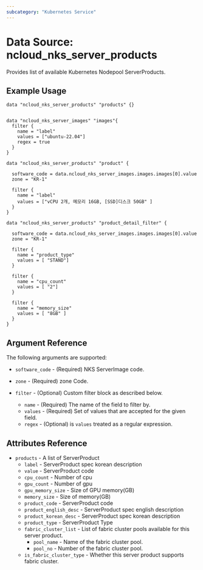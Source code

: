 ```yaml
---
subcategory: "Kubernetes Service"
---
```



# Data Source: ncloud_nks_server_products

Provides list of available Kubernetes Nodepool ServerProducts.

## Example Usage

```hcl
data "ncloud_nks_server_products" "products" {}


data "ncloud_nks_server_images" "images"{
  filter {
    name = "label"
    values = ["ubuntu-22.04"]
    regex = true
  }
}

data "ncloud_nks_server_products" "product" {

  software_code = data.ncloud_nks_server_images.images.images[0].value
  zone = "KR-1"

  filter {
    name = "label"
    values = ["vCPU 2개, 메모리 16GB, [SSD]디스크 50GB" ]
  }
}

data "ncloud_nks_server_products" "product_detail_filter" {

  software_code = data.ncloud_nks_server_images.images.images[0].value
  zone = "KR-1"

  filter {
    name = "product_type"
    values = [ "STAND"]
  }

  filter {
    name = "cpu_count"
    values = [ "2"]
  }

  filter {
    name = "memory_size"
    values = [ "8GB" ]
  }
}

```

## Argument Reference

The following arguments are supported:

* `software_code` - (Required) NKS ServerImage code.
* `zone` - (Required) zone Code.

* `filter` - (Optional) Custom filter block as described below.
  * `name` - (Required) The name of the field to filter by.
  * `values` - (Required) Set of values that are accepted for the given field.
  * `regex` - (Optional) is `values` treated as a regular expression.

## Attributes Reference

* `products` - A list of ServerProduct
  * `label` - ServerProduct spec korean description
  * `value` - ServerProduct code
  * `cpu_count` - Number of cpu
  * `gpu_count` - Number of gpu
  * `gpu_memory_size` - Size of GPU memory(GB)
  * `memory_size` - Size of memory(GB)
  * `product_code` -  ServerProduct code
  * `product_english_desc` - ServerProduct spec english description
  * `product_korean_desc` - ServerProduct spec korean description
  * `product_type` - ServerProduct Type
  * `fabric_cluster_list` - List of fabric cluster pools available for this server product.
    * `pool_name` - Name of the fabric cluster pool.
    * `pool_no` - Number of the fabric cluster pool.
  * `is_fabric_cluster_type` - Whether this server product supports fabric cluster.